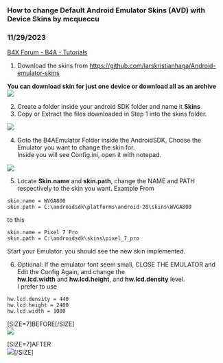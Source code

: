 ### How to change Default Android Emulator Skins (AVD) with Device Skins by mcqueccu
### 11/29/2023
[B4X Forum - B4A - Tutorials](https://www.b4x.com/android/forum/threads/157701/)

1. Download the skins from <https://github.com/larskristianhaga/Android-emulator-skins>  
  
**You can download skin for just one device or download all as an archive**  
![](https://www.b4x.com/android/forum/attachments/148180)  
  
2. Create a folder inside your android SDK folder and name it **Skins**  
3. Copy or Extract the files downloaded in Step 1 into the skins folder.  
  
![](https://www.b4x.com/android/forum/attachments/148181)  
  
  
4. Goto the B4AEmulator Folder inside the AndroidSDK, Choose the Emulator you want to change the skin for.  
Inside you will see Config.ini, open it with notepad.  
  
![](https://www.b4x.com/android/forum/attachments/148182)  
  
5. Locate **Skin.name** and **skin.path**, change the NAME and PATH respectively to the skin you want. Example From  
  

```B4X
skin.name = WVGA800  
skin.path = C:\androidsdk\platforms\android-28\skins\WVGA800
```

  
  
to this  
  

```B4X
skin.name = Pixel 7 Pro  
skin.path = C:\androidsdk\skins\pixel_7_pro
```

  
  
Start your Emulator. you should see the new skin implemented.  
  
6. Optional: If the emulator font seem small, CLOSE THE EMULATOR and Edit the Config Again, and change the  
**hw.lcd.width** and **hw.lcd.height**, and **hw.lcd.density** level.  
I prefer to use   
  

```B4X
hw.lcd.density = 440  
hw.lcd.height = 2400  
hw.lcd.width = 1080
```

  
  
  
  
[SIZE=7]BEFORE[/SIZE]  
![](https://www.b4x.com/android/forum/attachments/148188)  
  
  
[SIZE=7]AFTER  
![](https://www.b4x.com/android/forum/attachments/148189)[/SIZE]